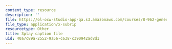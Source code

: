```yaml
---
content_type: resource
description: ''
file: https://ol-ocw-studio-app-qa.s3.amazonaws.com/courses/8-962-general-relativity-spring-2020/40a7c89a25529a56c638c390942ad8d1_9lIgAPvppk0.srt
file_type: application/x-subrip
resourcetype: Other
title: 3play caption file
uid: 40a7c89a-2552-9a56-c638-c390942ad8d1
---
```

